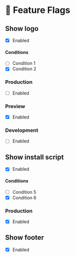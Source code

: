 # 🏁 Feature Flags

## Show logo

- [x] Enabled

#### Conditions

- [ ] Condition 1
- [x] Condition 2

### Production

- [ ] Enabled

### Preview

- [x] Enabled

### Development

- [ ] Enabled

## Show install script

- [x] Enabled

#### Conditions

- [ ] Condition 5
- [x] Condition 6

### Production

- [x] Enabled
  

## Show footer

- [x] Enabled
